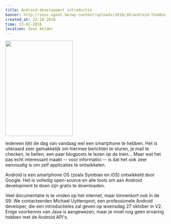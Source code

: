 ```yaml
---
title: Android-development introductie
banner: http://zeus.ugent.be/wp-content/uploads/2010/10/android-thumbnail-212x300.png
created_at: 22-10-2010
time: 23-02-2016
location: Zeus kelder
---
```


<a href="https://zeus.ugent.be/wp-content/uploads/2010/10/android-thumbnail.png"><img src="http://zeus.ugent.be/wp-content/uploads/2010/10/android-thumbnail-212x300.png" alt="" title="android-thumbnail" width="212" height="300" class="alignright size-medium wp-image-586" /></a>

Iedereen lijkt de dag van vandaag wel een smartphone te hebben. Het is uiteraard zeer gemakkelijk om hiermee berichten te sturen, je mail te checken, te bellen, een paar blogposts te lezen op de trein... Maar wat het pas echt interessant maakt -- voor informatici -- is dat het ook zeer eenvoudig is om zelf applicaties te ontwikkelen.

Android is een smartphone OS (zoals Symbian en iOS) ontwikkeld door Google. Het is volledig open-source en alle tools om aan Android development te doen zijn gratis te downloaden.

Veel documentatie is te vinden op het internet, maar binnenkort ook in de S9: We contacteerden Michael Uyttersprot, een professionele Android developer, die een introductieles zal geven op woensdag 27 oktober in V2. Enige voorkennis van Java is aangewezen, maar je moet nog geen ervaring hebben met de Android API's.
